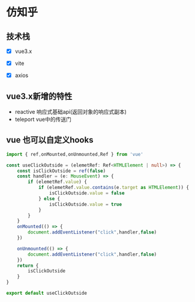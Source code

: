 # 仿知乎

## 技术栈
- [x] vue3.x 
- [x] vite
- [x] axios


## vue3.x新增的特性

- reactive 响应式基础api(返回对象的响应式副本)
- teleport vue中的传送门 

## vue 也可以自定义hooks
```ts
import { ref,onMounted,onUnmounted,Ref } from 'vue'

const useClickOutside = (elemetRef: Ref<HTMLElement | null>) => {
    const isClickOutside = ref(false)
    const handler = (e: MouseEvent) => {
        if (elemetRef.value) {
            if (elemetRef.value.contains(e.target as HTMLElement)) {
                isClickOutside.value = false
            } else {
                isClickOutside.value = true
            }
        }
    }
    onMounted(() => {
        document.addEventListener("click",handler,false)
    })

    onUnmounted(() => {
        document.addEventListener("click",handler,false)
    })
    return {
        isClickOutside
    }
}

export default useClickOutside
```